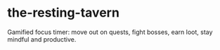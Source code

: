 # the-resting-tavern
Gamified focus timer: move out on quests, fight bosses, earn loot, stay mindful and productive.
